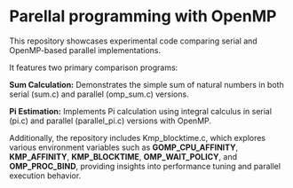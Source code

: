 # Parellal programming with OpenMP

This repository showcases experimental code comparing serial and OpenMP-based parallel implementations.

It features two primary comparison programs:

**Sum Calculation:**  Demonstrates the simple sum of natural numbers in both serial (sum.c) and parallel (omp_sum.c) versions.

**Pi Estimation:** Implements Pi calculation using integral calculus in serial (pi.c) and parallel (parallel_pi.c) versions with OpenMP.

Additionally, the repository includes Kmp_blocktime.c, which explores various environment variables such as **GOMP_CPU_AFFINITY**, **KMP_AFFINITY**, **KMP_BLOCKTIME**, **OMP_WAIT_POLICY**, and **OMP_PROC_BIND**, providing insights into performance tuning and parallel execution behavior.